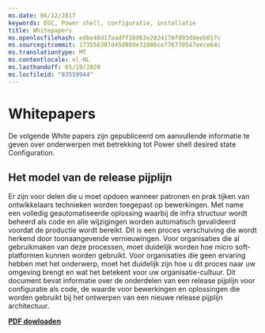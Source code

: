 ```yaml
---
ms.date: 06/12/2017
keywords: DSC, Power shell, configuratie, installatie
title: Whitepapers
ms.openlocfilehash: edbe48d17aadff18d63e2024170f893ddeeb017c
ms.sourcegitcommit: 173556307d45d88de31086ce776770547eece64c
ms.translationtype: MT
ms.contentlocale: nl-NL
ms.lasthandoff: 05/19/2020
ms.locfileid: "83559944"
---
```

# <a name="whitepapers"></a>Whitepapers

De volgende White papers zijn gepubliceerd om aanvullende informatie te geven over onderwerpen met betrekking tot Power shell desired state Configuration.

## <a name="the-release-pipeline-model"></a>Het model van de release pijplijn
Er zijn voor delen die u moet opdoen wanneer patronen en prak tijken van ontwikkelaars technieken worden toegepast op bewerkingen. Met name een volledig geautomatiseerde oplossing waarbij de infra structuur wordt beheerd als code en alle wijzigingen worden automatisch gevalideerd voordat de productie wordt bereikt. Dit is een proces verschuiving die wordt herkend door toonaangevende vernieuwingen. Voor organisaties die al gebruikmaken van deze processen, moet duidelijk worden hoe micro soft-platformen kunnen worden gebruikt. Voor organisaties die geen ervaring hebben met het onderwerp, moet het duidelijk zijn hoe u dit proces naar uw omgeving brengt en wat het betekent voor uw organisatie-cultuur. Dit document bevat informatie over de onderdelen van een release pijplijn voor configuratie als code, de waarde voor bewerkingen en oplossingen die worden gebruikt bij het ontwerpen van een nieuwe release pijplijn architectuur.

**[PDF dowloaden](https://aka.ms/thereleasepipelinemodelpdf)**
